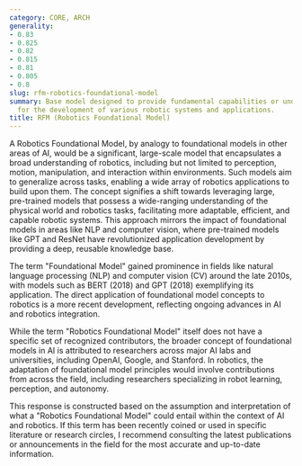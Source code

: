 ```yaml
---
category: CORE, ARCH
generality:
- 0.83
- 0.825
- 0.82
- 0.815
- 0.81
- 0.805
- 0.8
slug: rfm-robotics-foundational-model
summary: Base model designed to provide fundamental capabilities or understanding
  for the development of various robotic systems and applications.
title: RFM (Robotics Foundational Model)
---
```


A Robotics Foundational Model, by analogy to foundational models in other areas of AI, would be a significant, large-scale model that encapsulates a broad understanding of robotics, including but not limited to perception, motion, manipulation, and interaction within environments. Such models aim to generalize across tasks, enabling a wide array of robotics applications to build upon them. The concept signifies a shift towards leveraging large, pre-trained models that possess a wide-ranging understanding of the physical world and robotics tasks, facilitating more adaptable, efficient, and capable robotic systems. This approach mirrors the impact of foundational models in areas like NLP and computer vision, where pre-trained models like GPT and ResNet have revolutionized application development by providing a deep, reusable knowledge base.

The term "Foundational Model" gained prominence in fields like natural language processing (NLP) and computer vision (CV) around the late 2010s, with models such as BERT (2018) and GPT (2018) exemplifying its application. The direct application of foundational model concepts to robotics is a more recent development, reflecting ongoing advances in AI and robotics integration.

While the term "Robotics Foundational Model" itself does not have a specific set of recognized contributors, the broader concept of foundational models in AI is attributed to researchers across major AI labs and universities, including OpenAI, Google, and Stanford. In robotics, the adaptation of foundational model principles would involve contributions from across the field, including researchers specializing in robot learning, perception, and autonomy.

This response is constructed based on the assumption and interpretation of what a "Robotics Foundational Model" could entail within the context of AI and robotics. If this term has been recently coined or used in specific literature or research circles, I recommend consulting the latest publications or announcements in the field for the most accurate and up-to-date information.